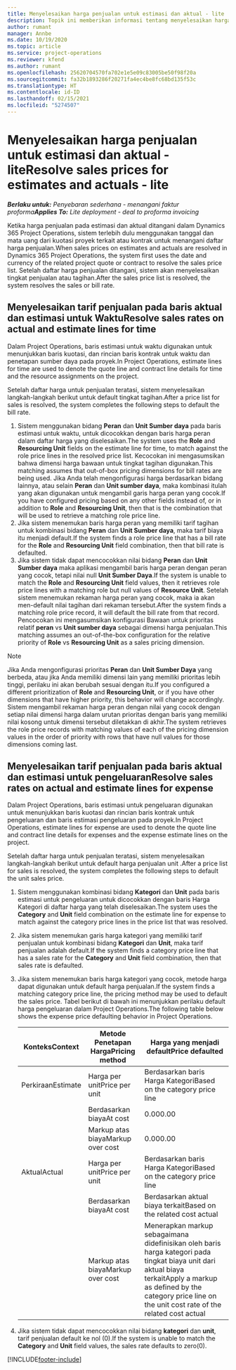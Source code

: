 ```yaml
---
title: Menyelesaikan harga penjualan untuk estimasi dan aktual - lite
description: Topik ini memberikan informasi tentang menyelesaikan harga penjualan pada estimasi dan aktual.
author: rumant
manager: Annbe
ms.date: 10/19/2020
ms.topic: article
ms.service: project-operations
ms.reviewer: kfend
ms.author: rumant
ms.openlocfilehash: 25620704570fa702e1e5e09c83005be50f98f20a
ms.sourcegitcommit: fa32b1893286f20271fa4ec4be8fc68bd135f53c
ms.translationtype: HT
ms.contentlocale: id-ID
ms.lasthandoff: 02/15/2021
ms.locfileid: "5274507"
---
```

# <a name="resolve-sales-prices-for-estimates-and-actuals---lite"></a><span data-ttu-id="9c94a-103">Menyelesaikan harga penjualan untuk estimasi dan aktual - lite</span><span class="sxs-lookup"><span data-stu-id="9c94a-103">Resolve sales prices for estimates and actuals - lite</span></span>

<span data-ttu-id="9c94a-104">_**Berlaku untuk:** Penyebaran sederhana - menangani faktur proforma_</span><span class="sxs-lookup"><span data-stu-id="9c94a-104">_**Applies To:** Lite deployment - deal to proforma invoicing_</span></span>

<span data-ttu-id="9c94a-105">Ketika harga penjualan pada estimasi dan aktual ditangani dalam Dynamics 365 Project Operations, sistem terlebih dulu menggunakan tanggal dan mata uang dari kuotasi proyek terkait atau kontrak untuk menangani daftar harga penjualan.</span><span class="sxs-lookup"><span data-stu-id="9c94a-105">When sales prices on estimates and actuals are resolved in Dynamics 365 Project Operations, the system first uses the date and currency of the related project quote or contract to resolve the sales price list.</span></span> <span data-ttu-id="9c94a-106">Setelah daftar harga penjualan ditangani, sistem akan menyelesaikan tingkat penjualan atau tagihan.</span><span class="sxs-lookup"><span data-stu-id="9c94a-106">After the sales price list is resolved, the system resolves the sales or bill rate.</span></span>

## <a name="resolve-sales-rates-on-actual-and-estimate-lines-for-time"></a><span data-ttu-id="9c94a-107">Menyelesaikan tarif penjualan pada baris aktual dan estimasi untuk Waktu</span><span class="sxs-lookup"><span data-stu-id="9c94a-107">Resolve sales rates on actual and estimate lines for time</span></span>

<span data-ttu-id="9c94a-108">Dalam Project Operations, baris estimasi untuk waktu digunakan untuk menunjukkan baris kuotasi, dan rincian baris kontrak untuk waktu dan penetapan sumber daya pada proyek.</span><span class="sxs-lookup"><span data-stu-id="9c94a-108">In Project Operations, estimate lines for time are used to denote the quote line and contract line details for time and the resource assignments on the project.</span></span>

<span data-ttu-id="9c94a-109">Setelah daftar harga untuk penjualan teratasi, sistem menyelesaikan langkah-langkah berikut untuk default tingkat tagihan.</span><span class="sxs-lookup"><span data-stu-id="9c94a-109">After a price list for sales is resolved, the system completes the following steps to default the bill rate.</span></span>

1. <span data-ttu-id="9c94a-110">Sistem menggunakan bidang **Peran** dan **Unit Sumber daya** pada baris estimasi untuk waktu, untuk dicocokkan dengan baris harga peran dalam daftar harga yang diselesaikan.</span><span class="sxs-lookup"><span data-stu-id="9c94a-110">The system uses the **Role** and **Resourcing Unit** fields on the estimate line for time, to match against the role price lines in the resolved price list.</span></span> <span data-ttu-id="9c94a-111">Kecocokan ini mengasumsikan bahwa dimensi harga bawaan untuk tingkat tagihan digunakan.</span><span class="sxs-lookup"><span data-stu-id="9c94a-111">This matching assumes that out-of-box pricing dimensions for bill rates are being used.</span></span> <span data-ttu-id="9c94a-112">Jika Anda telah mengonfigurasi harga berdasarkan bidang lainnya, atau selain **Peran** dan **Unit sumber daya**, maka kombinasi itulah yang akan digunakan untuk mengambil garis harga peran yang cocok.</span><span class="sxs-lookup"><span data-stu-id="9c94a-112">If you have configured pricing based on any other fields instead of, or in addition to **Role** and **Resourcing Unit**, then that is the combination that will be used to retrieve a matching role price line.</span></span>
2. <span data-ttu-id="9c94a-113">Jika sistem menemukan baris harga peran yang memiliki tarif tagihan untuk kombinasi bidang **Peran** dan **Unit Sumber daya**, maka tarif biaya itu menjadi default.</span><span class="sxs-lookup"><span data-stu-id="9c94a-113">If the system finds a role price line that has a bill rate for the **Role** and **Resourcing Unit** field combination, then that bill rate is defaulted.</span></span>
3. <span data-ttu-id="9c94a-114">Jika sistem tidak dapat mencocokkan nilai bidang **Peran** dan **Unit Sumber daya** maka aplikasi mengambil baris harga peran dengan peran yang cocok, tetapi nilai null **Unit Sumber Daya**.</span><span class="sxs-lookup"><span data-stu-id="9c94a-114">If the system is unable to match the **Role** and **Resourcing Unit** field values, then it retrieves role price lines with a matching role but null values of **Resource Unit**.</span></span> <span data-ttu-id="9c94a-115">Setelah sistem menemukan rekaman harga peran yang cocok, maka ia akan men-default nilai tagihan dari rekaman tersebut.</span><span class="sxs-lookup"><span data-stu-id="9c94a-115">After the system finds a matching role price record, it will default the bill rate from that record.</span></span> <span data-ttu-id="9c94a-116">Pencocokan ini mengasumsikan konfigurasi Bawaan untuk prioritas relatif **peran** vs **Unit sumber daya** sebagai dimensi harga penjualan.</span><span class="sxs-lookup"><span data-stu-id="9c94a-116">This matching assumes an out-of-the-box configuration for the relative priority of **Role** vs **Resourcing Unit** as a sales pricing dimension.</span></span>

> [!NOTE]
> <span data-ttu-id="9c94a-117">Jika Anda mengonfigurasi prioritas **Peran** dan **Unit Sumber Daya** yang berbeda, atau jika Anda memiliki dimensi lain yang memiliki prioritas lebih tinggi, perilaku ini akan berubah sesuai dengan itu.</span><span class="sxs-lookup"><span data-stu-id="9c94a-117">If you configured a different prioritization of **Role** and **Resourcing Unit**, or if you have other dimensions that have higher priority, this behavior will change accordingly.</span></span> <span data-ttu-id="9c94a-118">Sistem mengambil rekaman harga peran dengan nilai yang cocok dengan setiap nilai dimensi harga dalam urutan prioritas dengan baris yang memiliki nilai kosong untuk dimensi tersebut diletakkan di akhir.</span><span class="sxs-lookup"><span data-stu-id="9c94a-118">The system retrieves the role price records with matching values of each of the pricing dimension values in the order of priority with rows that have null values for those dimensions coming last.</span></span>

## <a name="resolve-sales-rates-on-actual-and-estimate-lines-for-expense"></a><span data-ttu-id="9c94a-119">Menyelesaikan tarif penjualan pada baris aktual dan estimasi untuk pengeluaran</span><span class="sxs-lookup"><span data-stu-id="9c94a-119">Resolve sales rates on actual and estimate lines for expense</span></span>

<span data-ttu-id="9c94a-120">Dalam Project Operations, baris estimasi untuk pengeluaran digunakan untuk menunjukkan baris kuotasi dan rincian baris kontrak untuk pengeluaran dan baris estimasi pengeluaran pada proyek.</span><span class="sxs-lookup"><span data-stu-id="9c94a-120">In Project Operations, estimate lines for expense are used to denote the quote line and contract line details for expenses and the expense estimate lines on the project.</span></span>

<span data-ttu-id="9c94a-121">Setelah daftar harga untuk penjualan teratasi, sistem menyelesaikan langkah-langkah berikut untuk default harga penjualan unit .</span><span class="sxs-lookup"><span data-stu-id="9c94a-121">After a price list for sales is resolved, the system completes the following steps to default the unit sales price.</span></span>

1. <span data-ttu-id="9c94a-122">Sistem menggunakan kombinasi bidang **Kategori** dan **Unit** pada baris estimasi untuk pengeluaran untuk dicocokkan dengan baris Harga Kategori di daftar harga yang telah diselesaikan.</span><span class="sxs-lookup"><span data-stu-id="9c94a-122">The system uses the **Category** and **Unit** field combination on the estimate line for expense to match against the category price lines in the price list that was resolved.</span></span>
2. <span data-ttu-id="9c94a-123">Jika sistem menemukan garis harga kategori yang memiliki tarif penjualan untuk kombinasi bidang **Kategori** dan **Unit**, maka tarif penjualan adalah default.</span><span class="sxs-lookup"><span data-stu-id="9c94a-123">If the system finds a category price line that has a sales rate for the **Category** and **Unit** field combination, then that sales rate is defaulted.</span></span>
3. <span data-ttu-id="9c94a-124">Jika sistem menemukan baris harga kategori yang cocok, metode harga dapat digunakan untuk default harga penjualan.</span><span class="sxs-lookup"><span data-stu-id="9c94a-124">If the system finds a matching category price line, the pricing method may be used to default the sales price.</span></span> <span data-ttu-id="9c94a-125">Tabel berikut di bawah ini menunjukkan perilaku default harga pengeluaran dalam Project Operations.</span><span class="sxs-lookup"><span data-stu-id="9c94a-125">The following table below shows the expense price defaulting behavior in Project Operations.</span></span>

    | <span data-ttu-id="9c94a-126">Konteks</span><span class="sxs-lookup"><span data-stu-id="9c94a-126">Context</span></span> | <span data-ttu-id="9c94a-127">Metode Penetapan Harga</span><span class="sxs-lookup"><span data-stu-id="9c94a-127">Pricing method</span></span> | <span data-ttu-id="9c94a-128">Harga yang menjadi default</span><span class="sxs-lookup"><span data-stu-id="9c94a-128">Price defaulted</span></span> |
    | --- | --- | --- |
    | <span data-ttu-id="9c94a-129">Perkiraan</span><span class="sxs-lookup"><span data-stu-id="9c94a-129">Estimate</span></span> | <span data-ttu-id="9c94a-130">Harga per unit</span><span class="sxs-lookup"><span data-stu-id="9c94a-130">Price per unit</span></span> | <span data-ttu-id="9c94a-131">Berdasarkan baris Harga Kategori</span><span class="sxs-lookup"><span data-stu-id="9c94a-131">Based on the category price line</span></span> |
    | &nbsp; | <span data-ttu-id="9c94a-132">Berdasarkan biaya</span><span class="sxs-lookup"><span data-stu-id="9c94a-132">At cost</span></span> | <span data-ttu-id="9c94a-133">0.00</span><span class="sxs-lookup"><span data-stu-id="9c94a-133">0.00</span></span> |
    | &nbsp; | <span data-ttu-id="9c94a-134">Markup atas biaya</span><span class="sxs-lookup"><span data-stu-id="9c94a-134">Markup over cost</span></span> | <span data-ttu-id="9c94a-135">0.00</span><span class="sxs-lookup"><span data-stu-id="9c94a-135">0.00</span></span> |
    | <span data-ttu-id="9c94a-136">Aktual</span><span class="sxs-lookup"><span data-stu-id="9c94a-136">Actual</span></span> | <span data-ttu-id="9c94a-137">Harga per unit</span><span class="sxs-lookup"><span data-stu-id="9c94a-137">Price per unit</span></span> | <span data-ttu-id="9c94a-138">Berdasarkan baris Harga Kategori</span><span class="sxs-lookup"><span data-stu-id="9c94a-138">Based on the category price line</span></span> |
    | &nbsp; | <span data-ttu-id="9c94a-139">Berdasarkan biaya</span><span class="sxs-lookup"><span data-stu-id="9c94a-139">At cost</span></span> | <span data-ttu-id="9c94a-140">Berdasarkan aktual biaya terkait</span><span class="sxs-lookup"><span data-stu-id="9c94a-140">Based on the related cost actual</span></span> |
    | &nbsp; | <span data-ttu-id="9c94a-141">Markup atas biaya</span><span class="sxs-lookup"><span data-stu-id="9c94a-141">Markup over cost</span></span> | <span data-ttu-id="9c94a-142">Menerapkan markup sebagaimana didefinisikan oleh baris harga kategori pada tingkat biaya unit dari aktual biaya terkait</span><span class="sxs-lookup"><span data-stu-id="9c94a-142">Apply a markup as defined by the category price line on the unit cost rate of the related cost actual</span></span> |

4. <span data-ttu-id="9c94a-143">Jika sistem tidak dapat mencocokkan nilai bidang **kategori** dan **unit**, tarif penjualan default ke nol (0).</span><span class="sxs-lookup"><span data-stu-id="9c94a-143">If the system is unable to match the **Category** and **Unit** field values, the sales rate defaults to zero(0).</span></span>


[!INCLUDE[footer-include](../../includes/footer-banner.md)]